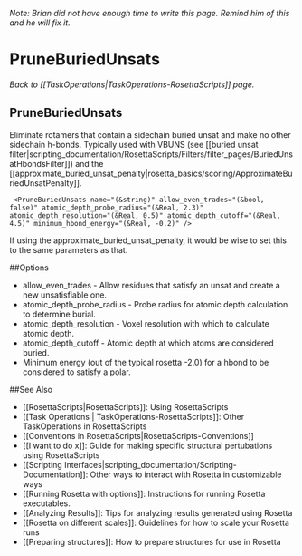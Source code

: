 
<i>Note:  Brian did not have enough time to write this page. Remind him of this and he will fix it. </i>

# PruneBuriedUnsats
*Back to [[TaskOperations|TaskOperations-RosettaScripts]] page.*
## PruneBuriedUnsats

Eliminate rotamers that contain a sidechain buried unsat and make no other sidechain h-bonds. Typically used with VBUNS (see [[buried unsat filter|scripting_documentation/RosettaScripts/Filters/filter_pages/BuriedUnsatHbondsFilter]]) and the [[approximate_buried_unsat_penalty|rosetta_basics/scoring/ApproximateBuriedUnsatPenalty]].

     <PruneBuriedUnsats name="(&string)" allow_even_trades="(&bool, false)" atomic_depth_probe_radius="(&Real, 2.3)" atomic_depth_resolution="(&Real, 0.5)" atomic_depth_cutoff="(&Real, 4.5)" minimum_hbond_energy="(&Real, -0.2)" />

If using the approximate_buried_unsat_penalty, it would be wise to set this to the same parameters as that.

##Options

* allow_even_trades - Allow residues that satisfy an unsat and create a new unsatisfiable one.
* atomic_depth_probe_radius - Probe radius for atomic depth calculation to determine burial.
* atomic_depth_resolution - Voxel resolution with which to calculate atomic depth.
* atomic_depth_cutoff - Atomic depth at which atoms are considered buried.
* Minimum energy (out of the typical rosetta -2.0) for a hbond to be considered to satisfy a polar.


##See Also

* [[RosettaScripts|RosettaScripts]]: Using RosettaScripts
* [[Task Operations | TaskOperations-RosettaScripts]]: Other TaskOperations in RosettaScripts
* [[Conventions in RosettaScripts|RosettaScripts-Conventions]]
* [[I want to do x]]: Guide for making specific structural pertubations using RosettaScripts
* [[Scripting Interfaces|scripting_documentation/Scripting-Documentation]]: Other ways to interact with Rosetta in customizable ways
* [[Running Rosetta with options]]: Instructions for running Rosetta executables.
* [[Analyzing Results]]: Tips for analyzing results generated using Rosetta
* [[Rosetta on different scales]]: Guidelines for how to scale your Rosetta runs
* [[Preparing structures]]: How to prepare structures for use in Rosetta